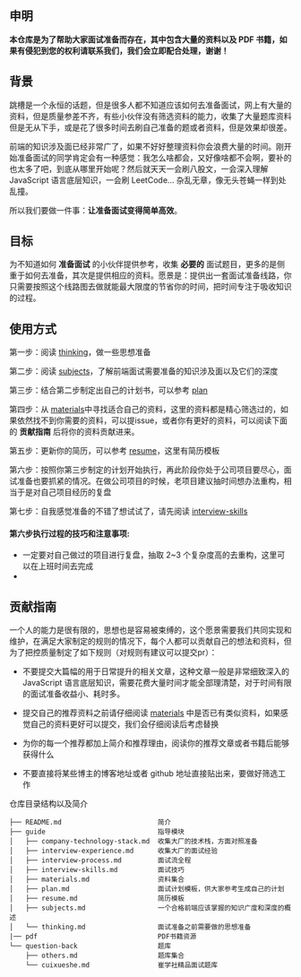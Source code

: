 ## 申明
**本仓库是为了帮助大家面试准备而存在，其中包含大量的资料以及 PDF 书籍，如果有侵犯到您的权利请联系我们，我们会立即配合处理，谢谢！**

## 背景
跳槽是一个永恒的话题，但是很多人都不知道应该如何去准备面试，网上有大量的资料，但是质量参差不齐，有些小伙伴没有筛选资料的能力，收集了大量题库资料但是无从下手，或是花了很多时间去刷自己准备的题或者资料，但是效果却很差。

前端的知识涉及面已经非常广了，如果不好好整理资料你会浪费大量的时间。刚开始准备面试的同学肯定会有一种感觉：我怎么啥都会，又好像啥都不会啊，要补的也太多了吧，到底从哪里开始呢？然后就天天一会刷八股文，一会深入理解 JavaScript 语言底层知识，一会刷 LeetCode... 杂乱无章，像无头苍蝇一样到处乱撞。

所以我们要做一件事：**让准备面试变得简单高效**。

## 目标
为不知道如何 **准备面试** 的小伙伴提供参考，收集 **必要的** 面试题目，更多的是侧重于如何去准备，其次是提供相应的资料。愿景是：提供出一套面试准备线路，你只需要按照这个线路图去做就能最大限度的节省你的时间，把时间专注于吸收知识的过程。

## 使用方式
第一步：阅读 [thinking](https://github.com/cuixueshe/front-end-interview-skills/blob/main/guide/thinking.md)，做一些思想准备

第二步：阅读 [subjects](https://github.com/cuixueshe/front-end-interview-skills/blob/main/guide/subjects.md)，了解前端面试需要准备的知识涉及面以及它们的深度

第三步：结合第二步制定出自己的计划书，可以参考 [plan](https://github.com/cuixueshe/front-end-interview-skills/blob/main/guide/plan.md)

第四步：从 [materials](https://github.com/cuixueshe/front-end-interview-skills/blob/main/guide/materials.md)中寻找适合自己的资料，这里的资料都是精心筛选过的，如果依然找不到你需要的资料，可以提issue，或者你有更好的资料，可以阅读下面的 **贡献指南** 后将你的资料贡献进来。

第五步：更新你的简历，可以参考 [resume](https://github.com/cuixueshe/front-end-interview-skills/blob/main/guide/resume.md)，这里有简历模板

第六步：按照你第三步制定的计划开始执行，再此阶段你处于公司项目要尽心，面试准备也要抓紧的情况。在做公司项目的时候，老项目建议抽时间想办法重构，相当于是对自己项目经历的复盘

第七步：自我感觉准备的不错了想试试了，请先阅读 [interview-skills](https://github.com/cuixueshe/front-end-interview-skills/blob/main/guide/interview-skills.md)

#### 第六步执行过程的技巧和注意事项:
- 一定要对自己做过的项目进行复盘，抽取 2~3 个复杂度高的去重构，这里可以在上班时间去完成
- 


## 贡献指南
一个人的能力是很有限的，思想也是容易被束缚的，这个愿景需要我们共同实现和维护，在满足大家制定的规则的情况下，每个人都可以贡献自己的想法和资料，但为了把控质量制定了如下规则（对规则有建议可以提交pr）：

- 不要提交大篇幅的用于日常提升的相关文章，这种文章一般是非常细致深入的 JavaScript 语言底层知识，需要花费大量时间才能全部理清楚，对于时间有限的面试准备收益小、耗时多。

- 提交自己的推荐资料之前请仔细阅读 [materials](https://github.com/cuixueshe/front-end-interview-skills/blob/main/guide/materials.md) 中是否已有类似资料，如果感觉自己的资料更好可以提交，我们会仔细阅读后考虑替换

- 为你的每一个推荐都加上简介和推荐理由，阅读你的推荐文章或者书籍后能够获得什么

- 不要直接将某些博主的博客地址或者 github 地址直接贴出来，要做好筛选工作

仓库目录结构以及简介
```
├── README.md                        简介
├── guide                            指导模块
│   ├── company-technology-stack.md  收集大厂的技术栈，方面对照准备
│   ├── interview-experience.md      收集大厂的面试经验
│   ├── interview-process.md         面试流全程
│   ├── interview-skills.md          面试技巧
│   ├── materials.md                 资料集合
│   ├── plan.md                      面试计划模板，供大家参考生成自己的计划
│   ├── resume.md                    简历模板
│   ├── subjects.md                  一个合格前端应该掌握的知识广度和深度的概述
│   └── thinking.md                  面试准备之前需要做的思想准备
|── pdf                              PDF书籍资源
└── question-back                    题库
    ├── others.md                    题库集合
    └── cuixueshe.md                 崔学社精品面试题库
```



